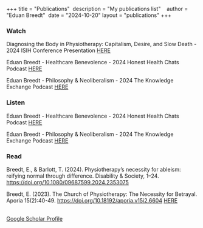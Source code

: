 +++
title = "Publications"  
description = "My publications list"    
author = "Eduan Breedt"  
date = "2024-10-20"
layout = "publications"
+++

### Watch
Diagnosing the Body in Physiotherapy: Capitalism, Desire, and Slow Death - 2024 ISIH Conference Presentation [HERE](https://youtu.be/ECzlT-Ba0rA?si=_l6-Bp9W_YeNo_sW)

Eduan Breedt - Healthcare Benevolence - 2024 Honest Health Chats Podcast [HERE](https://youtu.be/9ochU463R8s?si=yLoArwXgaAxohuhy) 

Eduan Breedt - Philosophy & Neoliberalism - 2024 The Knowledge Exchange Podcast [HERE](https://youtu.be/GveFTbuksoI?si=UGnpm_dQCCqOIy5P)        


### Listen
Eduan Breedt - Healthcare Benevolence - 2024 Honest Health Chats Podcast [HERE](https://open.spotify.com/episode/2dFPpR2S1ii1m3TixtCmBn?si=4e819451761040db) 

Eduan Breedt - Philosophy & Neoliberalism - 2024 The Knowledge Exchange Podcast [HERE](https://open.spotify.com/episode/2nLmUpQg3L96H0dcX2FlE0?si=51e0f39b0dd8411e  )        


### Read    
Breedt, E., & Barlott, T. (2024). Physiotherapy’s necessity for ableism: reifying normal through difference. Disability & Society, 1–24. https://doi.org/10.1080/09687599.2024.2353075

Breedt, E. (2023). The Church of Physiotherapy: The Necessity for Betrayal. Aporia 15(2):40-49. https://doi.org/10.18192/aporia.v15i2.6604 [HERE](https://uottawa.scholarsportal.info/ottawa/index.php/aporia/article/view/6604)                  

[Google Scholar Profile](https://scholar.google.com/citations?user=uG7ep4gAAAAJ&hl=en)
